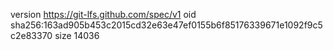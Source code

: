 version https://git-lfs.github.com/spec/v1
oid sha256:163ad905b453c2015cd32e63e47ef0155b6f85176339671e1092f9c5c2e83370
size 14036
